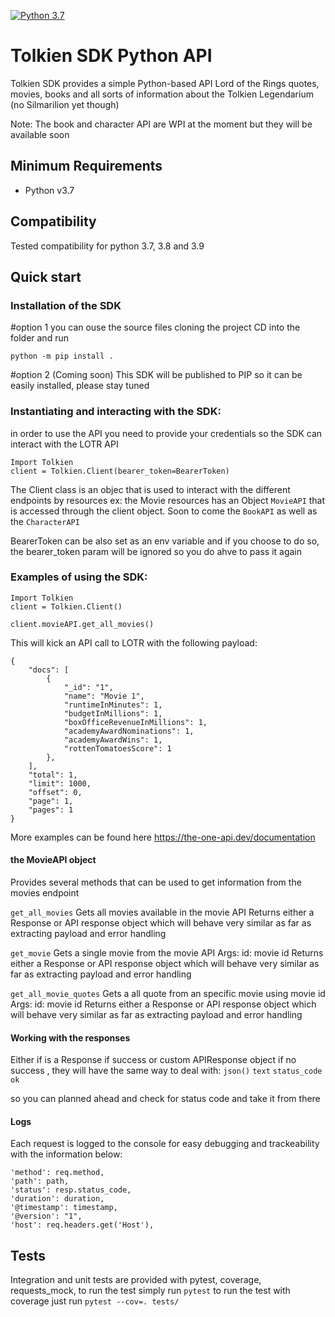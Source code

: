 
[![Python 3.7](https://img.shields.io/badge/python-3.7-blue.svg)](https://www.python.org/)


# Tolkien SDK Python API

Tolkien SDK provides a simple Python-based API Lord of the Rings quotes, movies, books and all sorts of information about the Tolkien Legendarium (no Silmarilion yet though)

Note:
The book and character API are WPI at the moment but they will be available soon

## Minimum Requirements

* Python v3.7

## Compatibility
Tested compatibility for python 3.7, 3.8 and 3.9

## Quick start

### Installation of the SDK
#option 1
you can ouse the source files cloning the project
CD into the folder and run
```
python -m pip install .
```
#option 2 (Coming soon)
This SDK will be published to PIP so it can be easily installed, please stay tuned


### Instantiating and interacting with the SDK:
in order to use the API you need to provide your credentials so the SDK can interact with the LOTR API
```
Import Tolkien
client = Tolkien.Client(bearer_token=BearerToken)
```
The Client class is an objec that is used to interact with the different endpoints by resources ex: the Movie resources has an Object `MovieAPI` that is accessed through the client object. Soon to come the `BookAPI` as well as the `CharacterAPI`

BearerToken can be also set as an env variable and if you choose to do so, the bearer_token param will be ignored so you do ahve to pass it again

### Examples of using the SDK:
```
Import Tolkien
client = Tolkien.Client()

client.movieAPI.get_all_movies()
```

This will kick an API call to LOTR with the following payload:

```
{
    "docs": [
        {
            "_id": "1",
            "name": "Movie 1",
            "runtimeInMinutes": 1,
            "budgetInMillions": 1,
            "boxOfficeRevenueInMillions": 1,
            "academyAwardNominations": 1,
            "academyAwardWins": 1,
            "rottenTomatoesScore": 1
        },
    ],
    "total": 1,
    "limit": 1000,
    "offset": 0,
    "page": 1,
    "pages": 1
}
```
More examples can be found here https://the-one-api.dev/documentation


#### the MovieAPI object
Provides several methods that can be used to get information from the movies endpoint

`get_all_movies`
Gets all movies available in the movie API
Returns either a Response or API response object which will behave
very similar as far as extracting payload and error handling

`get_movie`
Gets a single movie from the movie API
Args:
    id: movie id
Returns either a Response or API response object which will behave
very similar as far as extracting payload and error handling

`get_all_movie_quotes`
Gets a all quote from an specific movie using movie id
Args:
    id: movie id
Returns either a Response or API response object which will behave
very similar as far as extracting payload and error handling

#### Working with the responses
Either if is a Response if success or custom APIResponse object if no success , they will have the same way to deal with:
`json()`
`text`
`status_code`
`ok`

so you can planned ahead and check for status code and take it from there


#### Logs

Each request is logged to the console for easy debugging and trackeability with the information below:

```
'method': req.method,
'path': path,
'status': resp.status_code,
'duration': duration,
'@timestamp': timestamp,
'@version': "1",
'host': req.headers.get('Host'),
```

## Tests

Integration and unit tests are provided with pytest, coverage, requests_mock, to run the test simply run
`pytest`
to run the test with coverage just run
`pytest --cov=. tests/`
